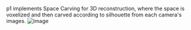 p1 implements Space Carving for 3D reconstruction, where the space is voxelized and then carved according to silhouette from each camera's images.
![image](https://user-images.githubusercontent.com/66006349/155142758-accd2c27-122e-496e-a9a3-97699d21e0c3.png)

